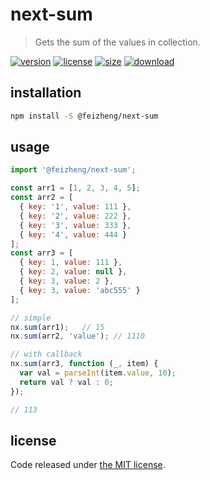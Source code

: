 # next-sum
> Gets the sum of the values in collection.

[![version][version-image]][version-url]
[![license][license-image]][license-url]
[![size][size-image]][size-url]
[![download][download-image]][download-url]

## installation
```bash
npm install -S @feizheng/next-sum
```

## usage
```js
import '@feizheng/next-sum';

const arr1 = [1, 2, 3, 4, 5];
const arr2 = [
  { key: '1', value: 111 },
  { key: '2', value: 222 },
  { key: '3', value: 333 },
  { key: '4', value: 444 }
];
const arr3 = [
  { key: 1, value: 111 },
  { key: 2, value: null },
  { key: 3, value: 2 },
  { key: 3, value: 'abc555' }
];

// simple
nx.sum(arr1);   // 15
nx.sum(arr2, 'value'); // 1110

// with callback
nx.sum(arr3, function (_, item) {
  var val = parseInt(item.value, 10);
  return val ? val : 0;
});

// 113
```

## license
Code released under [the MIT license](https://github.com/afeiship/next-sum/blob/master/LICENSE.txt).

[version-image]: https://img.shields.io/npm/v/@feizheng/next-sum
[version-url]: https://npmjs.org/package/@feizheng/next-sum

[license-image]: https://img.shields.io/npm/l/@feizheng/next-sum
[license-url]: https://github.com/afeiship/next-sum/blob/master/LICENSE.txt

[size-image]: https://img.shields.io/bundlephobia/minzip/@feizheng/next-sum
[size-url]: https://github.com/afeiship/next-sum/blob/master/dist/next-sum.min.js

[download-image]: https://img.shields.io/npm/dm/@feizheng/next-sum
[download-url]: https://www.npmjs.com/package/@feizheng/next-sum
